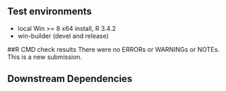 ## Test environments
* local Win >= 8 x64 install, R 3.4.2
* win-builder (devel and release)

##R CMD check results
There were no ERRORs or WARNINGs or NOTEs.
This is a new submission.

## Downstream Dependencies
